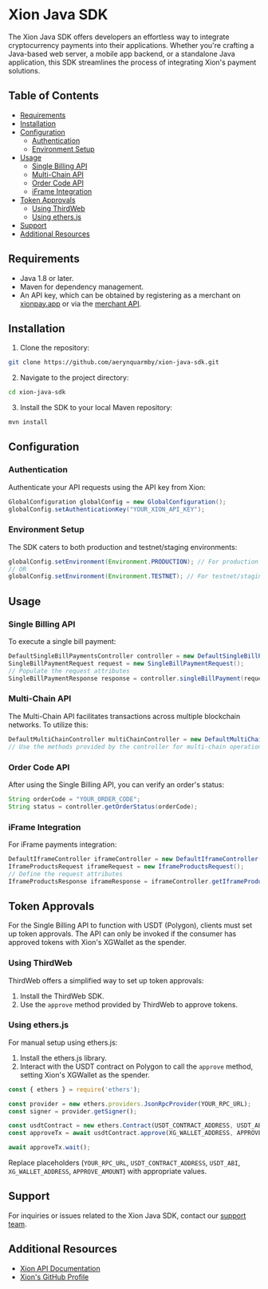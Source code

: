# Xion Java SDK

The Xion Java SDK offers developers an effortless way to integrate cryptocurrency payments into their applications. Whether you're crafting a Java-based web server, a mobile app backend, or a standalone Java application, this SDK streamlines the process of integrating Xion's payment solutions.

## Table of Contents

- [Requirements](#requirements)
- [Installation](#installation)
- [Configuration](#configuration)
  - [Authentication](#authentication)
  - [Environment Setup](#environment-setup)
- [Usage](#usage)
  - [Single Billing API](#single-billing-api)
  - [Multi-Chain API](#multi-chain-api)
  - [Order Code API](#order-code-api)
  - [iFrame Integration](#iframe-integration)
- [Token Approvals](#token-approvals)
  - [Using ThirdWeb](#using-thirdweb)
  - [Using ethers.js](#using-ethersjs)
- [Support](#support)
- [Additional Resources](#additional-resources)

## Requirements

- Java 1.8 or later.
- Maven for dependency management.
- An API key, which can be obtained by registering as a merchant on [xionpay.app](https://xionpay.app) or via the [merchant API](https://www.apimatic.io/apidocs/xionglobal/v/2_0_0#/java/api-endpoints/merchant/register-sub-merchant).

## Installation

1. Clone the repository:
```bash
git clone https://github.com/aerynquarmby/xion-java-sdk.git
```

2. Navigate to the project directory:
```bash
cd xion-java-sdk
```

3. Install the SDK to your local Maven repository:
```bash
mvn install
```

## Configuration

### Authentication

Authenticate your API requests using the API key from Xion:
```java
GlobalConfiguration globalConfig = new GlobalConfiguration();
globalConfig.setAuthenticationKey("YOUR_XION_API_KEY");
```

### Environment Setup

The SDK caters to both production and testnet/staging environments:
```java
globalConfig.setEnvironment(Environment.PRODUCTION); // For production
// OR
globalConfig.setEnvironment(Environment.TESTNET); // For testnet/staging
```

## Usage

### Single Billing API

To execute a single bill payment:
```java
DefaultSingleBillPaymentsController controller = new DefaultSingleBillPaymentsController(globalConfig);
SingleBillPaymentRequest request = new SingleBillPaymentRequest();
// Populate the request attributes
SingleBillPaymentResponse response = controller.singleBillPayment(request);
```

### Multi-Chain API

The Multi-Chain API facilitates transactions across multiple blockchain networks. To utilize this:
```java
DefaultMultiChainController multiChainController = new DefaultMultiChainController(globalConfig);
// Use the methods provided by the controller for multi-chain operations
```

### Order Code API

After using the Single Billing API, you can verify an order's status:
```java
String orderCode = "YOUR_ORDER_CODE";
String status = controller.getOrderStatus(orderCode);
```

### iFrame Integration

For iFrame payments integration:
```java
DefaultIframeController iframeController = new DefaultIframeController(globalConfig);
IframeProductsRequest iframeRequest = new IframeProductsRequest();
// Define the request attributes
IframeProductsResponse iframeResponse = iframeController.getIframeProducts(iframeRequest);
```

## Token Approvals

For the Single Billing API to function with USDT (Polygon), clients must set up token approvals. The API can only be invoked if the consumer has approved tokens with Xion's XGWallet as the spender.

### Using ThirdWeb

ThirdWeb offers a simplified way to set up token approvals:
1. Install the ThirdWeb SDK.
2. Use the `approve` method provided by ThirdWeb to approve tokens.

### Using ethers.js

For manual setup using ethers.js:
1. Install the ethers.js library.
2. Interact with the USDT contract on Polygon to call the `approve` method, setting Xion's XGWallet as the spender.
```javascript
const { ethers } = require('ethers');

const provider = new ethers.providers.JsonRpcProvider(YOUR_RPC_URL);
const signer = provider.getSigner();

const usdtContract = new ethers.Contract(USDT_CONTRACT_ADDRESS, USDT_ABI, signer);
const approveTx = await usdtContract.approve(XG_WALLET_ADDRESS, APPROVE_AMOUNT);

await approveTx.wait();
```
Replace placeholders (`YOUR_RPC_URL`, `USDT_CONTRACT_ADDRESS`, `USDT_ABI`, `XG_WALLET_ADDRESS`, `APPROVE_AMOUNT`) with appropriate values.

## Support

For inquiries or issues related to the Xion Java SDK, contact our [support team](mailto:support@xionpay.app).

## Additional Resources

- [Xion API Documentation](https://apimatic.io/apidocs/xionglobal)
- [Xion's GitHub Profile](https://github.com/xion-global)
